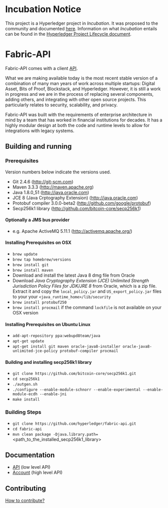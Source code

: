 # Incubation Notice
This project is a Hyperledger project in _Incubation_. It was proposed to the community and documented [here](https://goo.gl/RYQZ5N). Information on what _Incubation_ entails can be found in the [Hyperledger Project Lifecycle document](https://goo.gl/4edNRc).

# Fabric-API
Fabric-API comes with a client [API](docs/api.md).

What we are making available today is the most recent stable version of a combination of many man years of work across multiple startups: Digital Asset, Bits of Proof, Blockstack, and Hyperledger. However, it is still a work in progress and we are in the process of replacing several components, adding others, and integrating with other open source projects. This particularly relates to security, scalability, and privacy.

Fabric-API was built with the requirements of enterprise architecture in mind by a team that has worked in financial institutions for decades. It has a highly modular design at both the code and runtime levels to allow for integrations with legacy systems.

## Building and running

### Prerequisites
Version numbers below indicate the versions used.

 * Git 2.4.6 (http://git-scm.com)
 * Maven 3.3.3 (http://maven.apache.org)
 * Java 1.8.0_51 (http://java.oracle.com)
 * JCE 8 (Java Crptography Extension) (http://java.oracle.com)
 * Protobuf compiler 3.0.0-beta2 (http://github.com/google/protobuf)
 * Secp256k1 library (http://github.com/bitcoin-core/secp256k1)

#### Optionally a JMS bus provider
 * e.g. Apache ActiveMQ 5.11.1 (http://activemq.apache.org/)

#### Installing Prerequisites on OSX
 * ```brew update```
 * ```brew tap homebrew/versions```
 * ```brew install git```
 * ```brew install maven```
 * Download and install the latest Java 8 dmg file from Oracle
 * Download _Java Cryptography Extension (JCE) Unlimited Strength Jurisdiction Policy Files for JDK/JRE 8_ from Oracle, which is a zip file. Extract it and copy the `local_policy.jar` and `US_export_policy.jar` files to your your `<java_runtime_home>/lib/security`
 * ```brew install protobuf250```
 * ```brew install procmail``` if the command ```lockfile``` is not available on your OSX version

#### Installing Prerequisites on Ubuntu Linux
 * ```add-apt-repository ppa:webupd8team/java```
 * ```apt-get update```
 * ```apt-get install git maven oracle-java8-installer oracle-java8-unlimited-jce-policy protobuf-compiler procmail```
 
#### Building and installing secp256k1 library
 * ```git clone https://github.com/bitcoin-core/secp256k1.git```
 * ```cd secp256k1```
 * ```./autgen.sh```
 * ```./configure --enable-module-schnorr --enable-experimental --enable-module-ecdh --enable-jni```
 * ```make install```

### Building Steps

 * ```git clone https://github.com/hyperledger/fabric-api.git```
 * ```cd fabric-api```
 * ```mvn clean package -Djava.library.path=```&lt;path_to_the_installed_secp256k1_library&gt;
  
## Documentation
 * [API](docs/api.md) (low level API)
 * [Account](docs/accountmodule.md) (high level API)

## Contributing
[How to contribute?](docs/contributing.md)
